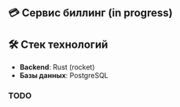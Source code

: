 ## 💳 Сервис биллинг (in progress)

## 🛠️ Стек технологий

- **Backend**: Rust (rocket)
- **Базы данных**: PostgreSQL

### TODO